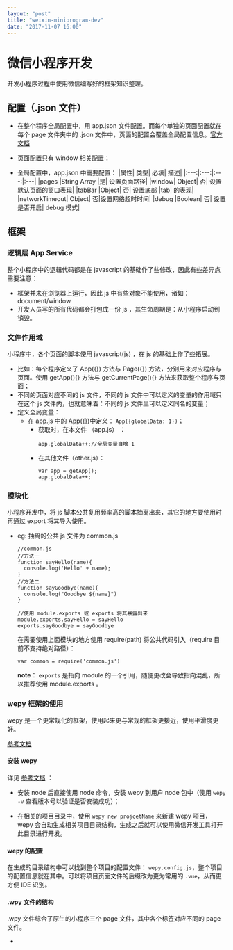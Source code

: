 ```yaml
---
layout: "post"
title: "weixin-miniprogram-dev"
date: "2017-11-07 16:00"
---
```


# 微信小程序开发

开发小程序过程中使用微信编写好的框架知识整理。

## 配置（.json 文件）

- 在整个程序全局配置中，用 app.json 文件配置。而每个单独的页面配置就在每个 page 文件夹中的 .json 文件中，页面的配置会覆盖全局配置信息。[官方文档][e7cda257]
- 页面配置只有 window 相关配置；
- 全局配置中，app.json 中需要配置：
  |属性|	类型|	必填|	描述|
  |:---:|:---:|:---:|:---|
  |pages	|String Array	|是|	设置页面路径|
  |window|	Object|	否|	设置默认页面的窗口表现|
  |tabBar	|Object|	否|	设置底部 |tab| 的表现|
  |networkTimeout|	Object|	否|设置网络超时时间|
  |debug	|Boolean|	否|	设置是否开启| debug 模式|

  [e7cda257]: https://mp.weixin.qq.com/debug/wxadoc/dev/framework/config.html "小程序开发配置说明"

## 框架

### 逻辑层 App Service

整个小程序中的逻辑代码都是在 javascript 的基础作了些修改，因此有些差异点需要注意：
- 框架并未在浏览器上运行，因此 js 中有些对象不能使用，诸如：document/window
- 开发人员写的所有代码都会打包成一份 js ，其生命周期是：从小程序启动到销毁。

### 文件作用域

小程序中，各个页面的脚本使用 javascript(js) ，在 js 的基础上作了些拓展。
- 比如：每个程序定义了 App({}) 方法与 Page({}) 方法，分别用来对应程序与页面。使用 getApp(){} 方法与 getCurrentPage(){} 方法来获取整个程序与页面；
- 不同的页面对应不同的 js 文件，不同的 js 文件中可以定义的变量的作用域只在这个 js 文件内，也就意味着：不同的 js 文件里可以定义同名的变量；
- 定义全局变量：
  - 在 app.js 中的 App({})中定义： `App({globalData: 1})`；
    - 获取时，在本文件 （app.js） ：
      ```
      app.globalData++;//全局变量自增 1
      ```
    - 在其他文件（other.js）：
      ```
      var app = getApp();
      app.globalData++;
      ```

### 模块化

小程序开发中，将 js 脚本公共复用频率高的脚本抽离出来，其它的地方要使用时再通过 export 将其导入使用。
- eg: 抽离的公共 js 文件为 common.js
  ```
  //common.js
  //方法一
  function sayHello(name){
    console.log('Hello' + name);
  }
  //方法二
  function sayGoodbye(name){
    console.log("Goodbye ${name}")
  }

  //使用 module.exports 或 exports 将其暴露出来
  module.exports.sayHello = sayHello
  exports.sayGoodbye = sayGoodbye
  ```
  在需要使用上面模块的地方使用 require(path) 将公共代码引入（require 目前不支持绝对路径）：
  ```
  var common = require('common.js')
  ```

  **note**： `exports` 是指向 module 的一个引用，随便更改会导致指向混乱，所以推荐使用 module.exports 。

### wepy 框架的使用

wepy 是一个更常规化的框架，使用起来更与常规的框架更接近，使用平滑度更好。

[参考文档][b8d48afe]

#### 安装 wepy

详见 [参考文档][b8d48afe] ：
- 安装 node 后直接使用 node 命令，安装 wepy 到用户 node 包中（使用 `wepy -v` 查看版本号以验证是否安装成功）；
- 在相关的项目目录中，使用 `wepy new projcetName` 来新建 wepy 项目， wepy 会自动生成相关项目目录结构，生成之后就可以使用微信开发工具打开此目录进行开发。

  [b8d48afe]: https://segmentfault.com/a/1190000007580866 "wepy 框架参考文档"

#### wepy 的配置

在生成的目录结构中可以找到整个项目的配置文件： `wepy.config.js`，整个项目的配置信息就在其中。可以将项目页面文件的后缀改为更为常用的 `.vue`，从而更方便 IDE 识别。

#### .wpy 文件的结构

.wpy 文件综合了原生的小程序三个 page 文件，其中各个标签对应不同的 page 文件。

- <template> 对应着页面标记文件 wxml
- <script>  对应着 js 脚本文件
- <style> 对应着样式文件 .wxss
